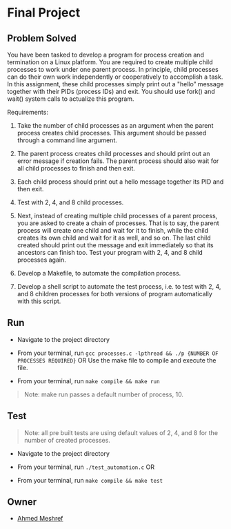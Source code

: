 # Final Project

## Problem Solved
You have been tasked  to develop a program for process creation and termination on a Linux platform. You are required to create multiple child processes to work under one parent process. In principle, child processes can do their own work independently or cooperatively to accomplish a task. In this assignment, these child processes simply print out a "hello” message together with their PIDs (process IDs) and exit. You should use fork() and wait() system calls to actualize this program.

Requirements: 

1. Take the number of child processes as an argument when the parent process creates child processes. This argument should be passed through a command line argument.

2. The parent process creates child processes and should print out an error message if creation fails. The parent process should also wait for all child processes to finish and then exit.

3. Each child process should print out a hello message together its PID and then exit.

4. Test with 2, 4, and 8 child processes.

5. Next, instead of creating multiple child processes of a parent process, you are asked to create a chain of processes. That is to say, the parent process will create one child and wait for it to finish, while the child creates its own child and wait for it as well, and so on. The last child created should print out the message and exit immediately so that its ancestors can finish too. Test your program with 2, 4, and 8 child processes again.

6. Develop a Makefile, to automate the compilation process.

7. Develop a shell script to automate the test process, i.e. to test with 2, 4, and 8 children processes for both versions of program automatically with this script.

## Run 
- Navigate to the project directory 

- From your terminal, run `gcc processes.c -lpthread && ./p {NUMBER OF PROCESSES REQUIRED}` 
OR 
Use the make file to compile and execute the file. 
- From your terminal, run `make compile && make run`
> Note: make run passes a default number of process, 10. 

## Test 
> Note: all pre built tests are using default values of 2, 4, and 8 for the number of created processes.
- Navigate to the project directory 

- From your terminal, run `./test_automation.c`
OR 
- From your terminal, run `make compile && make test`

## Owner 
- [Ahmed Meshref](https://github.com/ahmedmeshref) 


